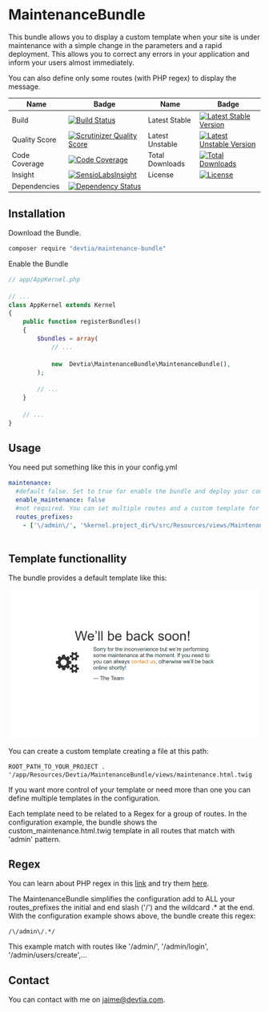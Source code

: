 # MaintenanceBundle

This bundle allows you to display a custom template when your site is under maintenance with a simple change in the parameters
and a rapid deployment. This allows you to correct any errors in your application and inform your users almost immediately.

You can also define only some routes (with PHP regex) to display the message.

Name | Badge | Name | Badge
--- | --- | --- | --- |
Build | [![Build Status](https://travis-ci.org/desarrolla2/MailExceptionBundle.svg)](https://travis-ci.org/desarrolla2/MailExceptionBundle) | Latest Stable | [![Latest Stable Version](https://poser.pugx.org/desarrolla2/mail-exception-bundle/v/stable.svg)](https://packagist.org/packages/desarrolla2/mail-exception-bundle)
Quality Score | [![Scrutinizer Quality Score](https://scrutinizer-ci.com/g/desarrolla2/MailExceptionBundle/badges/quality-score.png?b=master)](https://scrutinizer-ci.com/g/desarrolla2/MailExceptionBundle/) | Latest Unstable | [![Latest Unstable Version](https://poser.pugx.org/desarrolla2/mail-exception-bundle/v/unstable.svg)](https://packagist.org/packages/desarrolla2/mail-exception-bundle)
Code Coverage | [![Code Coverage](https://scrutinizer-ci.com/g/desarrolla2/MailExceptionBundle/badges/coverage.png?b=master)](https://scrutinizer-ci.com/g/desarrolla2/MailExceptionBundle/) | Total Downloads | [![Total Downloads](https://poser.pugx.org/desarrolla2/mail-exception-bundle/downloads.svg)](https://packagist.org/packages/desarrolla2/mail-exception-bundle)
Insight | [![SensioLabsInsight](https://insight.sensiolabs.com/projects/8a4bd559-c4dc-41f0-a405-90115a69062f/mini.png)](https://insight.sensiolabs.com/projects/8a4bd559-c4dc-41f0-a405-90115a69062f) |  License | [![License](https://poser.pugx.org/desarrolla2/mail-exception-bundle/license.svg)](https://packagist.org/packages/desarrolla2/mail-exception-bundle)
Dependencies | [![Dependency Status](https://www.versioneye.com/user/projects/546c88049dcf6d700900036f/badge.png)](https://www.versioneye.com/user/projects/546c88049dcf6d700900036f) | | |

## Installation

Download the Bundle.

```bash 
composer require "devtia/maintenance-bundle"
```

Enable the Bundle

```php
// app/AppKernel.php

// ...
class AppKernel extends Kernel
{
    public function registerBundles()
    {
        $bundles = array(
            // ...

            new  Devtia\MaintenanceBundle\MaintenanceBundle(),
        );

        // ...
    }

    // ...
}
```

## Usage

You need put something like this in your config.yml

```yml
maintenance:
  #default false. Set to true for enable the bundle and deploy your code
  enable_maintenance: false 
  #not required. You can set multiple routes and a custom template for each one. The routes must be compatible with PHP regex but without initial and end slash ('/')
  routes_prefixes:
    - ['\/admin\/', '%kernel.project_dir%/src/Resources/views/Maintenance/custom_maintenance.html.twig'] #if you left second parameter empty, the bundle use the default template
            
```

## Template functionallity

The bundle provides a default template like this:

![screenshot](https://raw.githubusercontent.com/devtia/MaintenanceBundle/master/src/MaintenanceBundle/Resources/doc/default-template.jpg)

You can create a custom template creating a file at this path:

```
ROOT_PATH_TO_YOUR_PROJECT . '/app/Resources/Devtia/MaintenanceBundle/views/maintenance.html.twig
```

If you want more control of your template or need more than one you can define multiple templates in the configuration.

Each template need to be related to a Regex for a group of routes. In the configuration example, the bundle shows
the custom_maintenance.html.twig template in all routes that match with 'admin' pattern.

## Regex

You can learn about PHP regex in this [link](https://www.php.net/manual/es/reference.pcre.pattern.syntax.php) and try them [here](https://regex101.com/).

The MaintenanceBundle simplifies the configuration add to ALL your routes_prefixes the initial and end slash ('/') and the wildcard .* at the end. With the configuration example shows above, the bundle create this regex:

```
/\/admin\/.*/
```

This example match with routes like '/admin/', '/admin/login', '/admin/users/create',...

## Contact

You can contact with me on [jaime@devtia.com](jaime@devtia.com).
